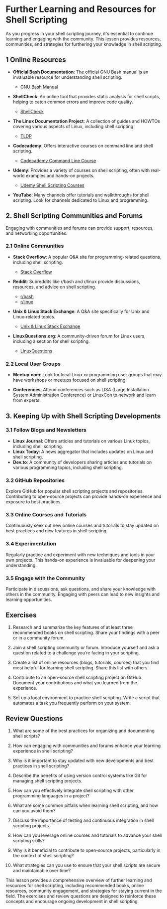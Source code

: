 # Further Learning and Resources for Shell Scripting

As you progress in your shell scripting journey, it's essential to continue learning and engaging with the community. This lesson provides resources, communities, and strategies for furthering your knowledge in shell scripting.

## 1 Online Resources

- **Official Bash Documentation**: The official GNU Bash manual is an invaluable resource for understanding shell scripting.
  - [GNU Bash Manual](https://www.gnu.org/software/bash/manual/bash.html)

- **ShellCheck**: An online tool that provides static analysis for shell scripts, helping to catch common errors and improve code quality.
  - [ShellCheck](https://www.shellcheck.net/)

- **The Linux Documentation Project**: A collection of guides and HOWTOs covering various aspects of Linux, including shell scripting.
  - [TLDP](https://www.tldp.org/)

- **Codecademy**: Offers interactive courses on command line and shell scripting.
  - [Codecademy Command Line Course](https://www.codecademy.com/learn/learn-the-command-line)

- **Udemy**: Provides a variety of courses on shell scripting, often with real-world examples and hands-on projects.
  - [Udemy Shell Scripting Courses](https://www.udemy.com/courses/search/?q=shell%20scripting)

- **YouTube**: Many channels offer tutorials and walkthroughs for shell scripting. Look for channels dedicated to Linux and programming.

## 2. Shell Scripting Communities and Forums

Engaging with communities and forums can provide support, resources, and networking opportunities.

### 2.1 Online Communities

- **Stack Overflow**: A popular Q&A site for programming-related questions, including shell scripting.
  - [Stack Overflow](https://stackoverflow.com/questions/tagged/shell)

- **Reddit**: Subreddits like r/bash and r/linux provide discussions, resources, and advice on shell scripting.
  - [r/bash](https://www.reddit.com/r/bash/)
  - [r/linux](https://www.reddit.com/r/linux/)

- **Unix & Linux Stack Exchange**: A Q&A site specifically for Unix and Linux-related topics.
  - [Unix & Linux Stack Exchange](https://unix.stackexchange.com/)

- **LinuxQuestions.org**: A community-driven forum for Linux users, including a section for shell scripting.
  - [LinuxQuestions](https://www.linuxquestions.org/)

### 2.2 Local User Groups

- **Meetup.com**: Look for local Linux or programming user groups that may have workshops or meetups focused on shell scripting.

- **Conferences**: Attend conferences such as LISA (Large Installation System Administration Conference) or LinuxCon to network and learn from experts.

## 3. Keeping Up with Shell Scripting Developments

### 3.1 Follow Blogs and Newsletters

- **Linux Journal**: Offers articles and tutorials on various Linux topics, including shell scripting.
- **Linux Today**: A news aggregator that includes updates on Linux and shell scripting.
- **Dev.to**: A community of developers sharing articles and tutorials on various programming topics, including shell scripting.

### 3.2 GitHub Repositories

Explore GitHub for popular shell scripting projects and repositories. Contributing to open-source projects can provide hands-on experience and exposure to best practices.

### 3.3 Online Courses and Tutorials

Continuously seek out new online courses and tutorials to stay updated on best practices and new features in shell scripting.

### 3.4 Experimentation

Regularly practice and experiment with new techniques and tools in your own projects. This hands-on experience is invaluable for deepening your understanding.

### 3.5 Engage with the Community

Participate in discussions, ask questions, and share your knowledge with others in the community. Engaging with peers can lead to new insights and learning opportunities.

## Exercises

1. Research and summarize the key features of at least three recommended books on shell scripting. Share your findings with a peer or in a community forum.

2. Join a shell scripting community or forum. Introduce yourself and ask a question related to a challenge you’re facing in your scripting.

3. Create a list of online resources (blogs, tutorials, courses) that you find most helpful for learning shell scripting. Share this list with others.

4. Contribute to an open-source shell scripting project on GitHub. Document your contributions and what you learned from the experience.

5. Set up a local environment to practice shell scripting. Write a script that automates a task you frequently perform on your system.

## Review Questions

1. What are some of the best practices for organizing and documenting shell scripts?

2. How can engaging with communities and forums enhance your learning experience in shell scripting?

3. Why is it important to stay updated with new developments and best practices in shell scripting?

4. Describe the benefits of using version control systems like Git for managing shell scripting projects.

5. How can you effectively integrate shell scripting with other programming languages in a project?

6. What are some common pitfalls when learning shell scripting, and how can you avoid them?

7. Discuss the importance of testing and continuous integration in shell scripting projects.

8. How can you leverage online courses and tutorials to advance your shell scripting skills?

9. Why is it beneficial to contribute to open-source projects, particularly in the context of shell scripting?

10. What strategies can you use to ensure that your shell scripts are secure and maintainable over time?

This lesson provides a comprehensive overview of further learning and resources for shell scripting, including recommended books, online resources, community engagement, and strategies for staying current in the field. The exercises and review questions are designed to reinforce these concepts and encourage ongoing development in shell scripting.
